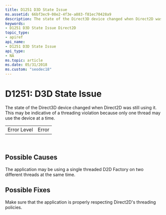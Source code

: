 ```yaml
---
title: D1251 D3D State Issue
ms.assetid: 66bf3ec9-08e2-4f3e-a883-f81ec70428a9
description: The state of the Direct3D device changed when Direct2D was still using it. This may be indicative of a threading violation because only one thread may use the device at a time.
keywords:
- D1251 D3D State Issue Direct2D
topic_type:
- apiref
api_name:
- D1251 D3D State Issue
api_type:
- NA
ms.topic: article
ms.date: 05/31/2018
ms.custom: "seodec18"
---
```


# D1251: D3D State Issue

The state of the Direct3D device changed when Direct2D was still using it. This may be indicative of a threading violation because only one thread may use the device at a time.



|             |       |
|-------------|-------|
| Error Level | Error |



 

## Possible Causes

The application may be using a single threaded D2D Factory on two different threads at the same time.

## Possible Fixes

Make sure that the application is properly respecting Direct2D's threading policies.

 

 




